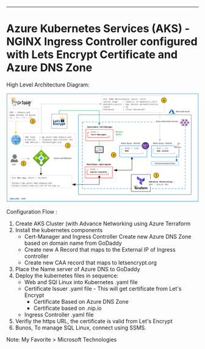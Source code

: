 ----------------------------------------------------------
# Azure Kubernetes Services (AKS) - NGINX Ingress Controller configured with Lets Encrypt Certificate and Azure DNS Zone

High Level Architecture Diagram:

![Image description](https://github.com/GBuenaflor/01azure-aks-ingresscontroller-https/blob/master/GB-AKS-Ingress-Https.png)


Configuration Flow :

1. Create AKS Cluster (with Advance Networking using Azure Terraform
2. Install the kubernetes components
    -  Cert-Manager and Ingress Controller
   Create new Azure DNS Zone based on domain name from GoDaddy
    - Create new A Record that maps to the External IP of Ingress controller
    - Create new CAA record that maps to letsencrypt.org
3. Place the Name server of Azure DNS to GoDaddy
4. Deploy the kubernetes files in sequence:
   - Web and SQl Linux into Kubernetes .yaml file
   - Certificate Issuer .yaml file - This will get certificate from Let's Encrypt
       - Certificate Based on Azure DNS Zone
       - Certificate based on  .nip.io 
   - Ingress Controller .yaml file
5. Verifiy the https URL, the certificate is valid from Let's Encrypt
6. Bunos, To manage SQL Linux, connect using SSMS.

Note: My Favorite > Microsoft Technologies
